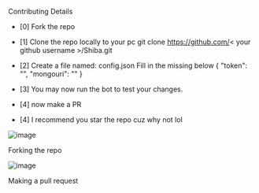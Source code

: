 Contributing Details

- [0] Fork the repo

- [1] Clone the repo locally to your pc
git clone 
https://github.com/< your github username >/Shiba.git

- [2] Create a file named: config.json
Fill in the missing below
{
  "token": "",
  "mongouri": ""
}

- [3] You may now run the bot to test your changes.

- [4] now make a PR

- [4] I recommend you star the repo cuz why not lol

![image](https://user-images.githubusercontent.com/72932485/122133999-659ddb80-ce03-11eb-916e-2f083428fd82.png)
  
  Forking the repo
  
 ![image](https://user-images.githubusercontent.com/72932485/122134132-a0077880-ce03-11eb-956b-caf581cfec0e.png)
  
  Making a pull request
